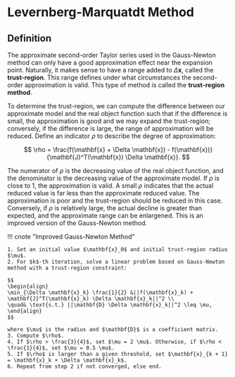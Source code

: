 # Levernberg-Marquatdt Method

## Definition

The approximate second-order Taylor series used in the Gauss-Newton method can only have a good approximation effect near the expansion point. Naturally, it makes sense to have a range added to $\Delta \mathbf{x}$, called the **trust-region**. This range defines under what circumstances the second-order approximation is valid. This type of method is called the **trust-region method**.

To determine the trust-region, we can compute the difference between our approximate model and the real object function such that if the difference is small, the approximation is good and we may expand the trust-region; conversely, if the difference is large, the range of approximation will be reduced. Define an indicator $\rho$ to describe the degree of approximation:

$$
\rho = \frac{f(\mathbf{x} + \Delta \mathbf{x}) - f(\mathbf{x})}{\mathbf{J}^T(\mathbf{x}) \Delta \mathbf{x}}.
$$

The numerator of $\rho$ is the decreasing value of the real object function, and the denominator is the decreasing value of the approximate model. If $\rho$ is close to 1, the approximation is valid. A small $\rho$ indicates that the actual reduced value is far less than the approximate reduced value. The approximation is poor and the trust-region should be reduced in this case. Conversely, if $\rho$ is relatively large, the actual decline is greater than expected, and the approximate range can be enlargened. This is an improved version of the Gauss-Newton method.

!!! cnote "Improved Gauss-Newton Method"

    1. Set an initial value $\mathbf{x}_0$ and initial trust-region radius $\mu$.
    2. For $k$-th iteration, solve a linear problem based on Gauss-Newton method with a trust-region constraint:
    
    $$
    \begin{align}
    \min_{\Delta \mathbf{x}_k} \frac{1}{2} &||f(\mathbf{x}_k) + \mathbf{J}^T(\mathbf{x}_k) \Delta \mathbf{x}_k||^2 \\
    \quad& \text{s.t.} ||\mathbf{D} \Delta \mathbf{x}_k||^2 \leq \mu,
    \end{align}
    $$

    where $\mu$ is the radius and $\mathbf{D}$ is a coefficient matrix.
    3. Compute $\rho$.
    4. If $\rho > \frac{3}{4}$, set $\mu = 2 \mu$. Otherwise, if $\rho < \frac{1}{4}$, set $\mu = 0.5 \mu$.
    5. If $\rho$ is larger than a given threshold, set $\mathbf{x}_{k + 1} = \mathbf{x}_k + \Delta \mathbf{x}_k$.
    6. Repeat from step 2 if not converged, else end.

